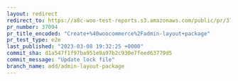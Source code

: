 ```yaml
---
layout: redirect
redirect_to: https://a8c-woo-test-reports.s3.amazonaws.com/public/pr/37094/e2e/index.html
pr_number: 37094
pr_title_encoded: "Create+%40woocommerce%2Fadmin-layout+package"
pr_test_type: e2e
last_published: "2023-03-08 19:32:25 +0000"
commit_sha: d1a547f1f97ba951e9a97b2c930e7feed63779d5
commit_message: "Update lock file"
branch_name: add/admin-layout-package
---
```

